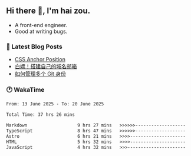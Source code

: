 ## Hi there 👋, I'm hai zou.

- A front-end engineer.
- Good at writing bugs.

### 📖 Latest Blog Posts
<!-- BLOG-POST-LIST:START -->
- [CSS Anchor Position](https://blog.izou.top/posts/css-anchor/)
- [白嫖！搭建自己的域名邮箱](https://blog.izou.top/posts/domain-mail/)
- [如何管理多个 Git 身份](https://blog.izou.top/posts/multi-git-identify/)
<!-- BLOG-POST-LIST:END -->

### 🕐 WakaTime
<!--START_SECTION:waka-->

```txt
From: 13 June 2025 - To: 20 June 2025

Total Time: 37 hrs 26 mins

Markdown                   9 hrs 27 mins   >>>>>>-------------------   25.21 %
TypeScript                 8 hrs 47 mins   >>>>>>-------------------   23.43 %
Astro                      6 hrs 21 mins   >>>>---------------------   16.95 %
HTML                       5 hrs 32 mins   >>>>---------------------   14.78 %
JavaScript                 4 hrs 32 mins   >>>----------------------   12.08 %
```

<!--END_SECTION:waka-->
